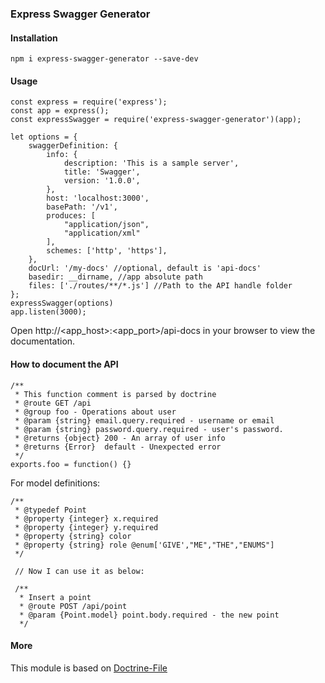 ### Express Swagger Generator

#### Installation

```
npm i express-swagger-generator --save-dev
```

#### Usage

```
const express = require('express');
const app = express();
const expressSwagger = require('express-swagger-generator')(app);

let options = {
    swaggerDefinition: {
        info: {
            description: 'This is a sample server',
            title: 'Swagger',
            version: '1.0.0',
        },
        host: 'localhost:3000',
        basePath: '/v1',
        produces: [
            "application/json",
            "application/xml"
        ],
        schemes: ['http', 'https'],
    },
    docUrl: '/my-docs' //optional, default is 'api-docs'
    basedir: __dirname, //app absolute path
    files: ['./routes/**/*.js'] //Path to the API handle folder
};
expressSwagger(options)
app.listen(3000);
```

Open http://<app_host>:<app_port>/api-docs in your browser to view the documentation.

#### How to document the API

```
/**
 * This function comment is parsed by doctrine
 * @route GET /api
 * @group foo - Operations about user
 * @param {string} email.query.required - username or email
 * @param {string} password.query.required - user's password.
 * @returns {object} 200 - An array of user info
 * @returns {Error}  default - Unexpected error
 */
exports.foo = function() {}
```

For model definitions:

```
/**
 * @typedef Point
 * @property {integer} x.required
 * @property {integer} y.required
 * @property {string} color
 * @property {string} role @enum['GIVE',"ME","THE","ENUMS"]
 */

 // Now I can use it as below:

 /**
  * Insert a point
  * @route POST /api/point
  * @param {Point.model} point.body.required - the new point
  */
```

#### More

This module is based on [Doctrine-File](https://github.com/researchgate/doctrine-file)
